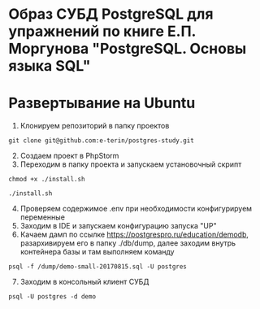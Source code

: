# Образ СУБД PostgreSQL для упражнений по книге Е.П. Моргунова "PostgreSQL. Основы языка SQL"

# Развертывание на Ubuntu

1. Клонируем репозиторий в папку проектов
 ```shell
git clone git@github.com:e-terin/postgres-study.git
```
2. Создаем проект в PhpStorm
3. Переходим в папку проекта и запускаем установочный скрипт
 ```shell
chmod +x ./install.sh
```
 ```shell
./install.sh
```
4. Проверяем содержимое .env при необходимости конфигурируем переменные
5. Заходим в IDE и запускаем конфигурацию запуска "UP"
6. Качаем дамп по ссылке https://postgrespro.ru/education/demodb, разархивируем его в папку ./db/dump, далее заходим внутрь контейнера базы и там выполняем команду

```shell
psql -f /dump/demo-small-20170815.sql -U postgres
```
7. Заходим в консольный клиент СУБД
```shell
psql -U postgres -d demo
```